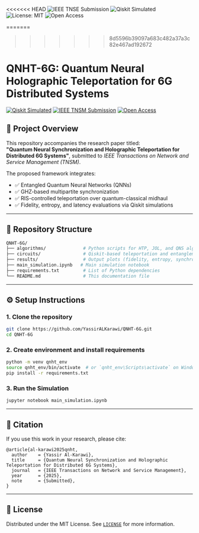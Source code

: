 <<<<<<< HEAD
![IEEE TNSE Submission](https://img.shields.io/badge/IEEE--TNSE-Submitted-blue)
![Qiskit Simulated](https://img.shields.io/badge/Qiskit-Simulated-success)
![License: MIT](https://img.shields.io/badge/license-MIT-green.svg)
![Open Access](https://img.shields.io/badge/Open--Access-Available-brightgreen)


=======
>>>>>>> 8d5596b39097a683c482a37a3c82e467ad192672
# QNHT-6G: Quantum Neural Holographic Teleportation for 6G Distributed Systems

[![Qiskit Simulated](https://img.shields.io/badge/Qiskit-Simulated-blue)](https://qiskit.org/)
[![IEEE TNSM Submission](https://img.shields.io/badge/IEEE--TNSM-Submitted-orange)]()
[![Open Access](https://img.shields.io/badge/Open--Access-Available-green)]()

## 📘 Project Overview

This repository accompanies the research paper titled:  
**"Quantum Neural Synchronization and Holographic Teleportation for Distributed 6G Systems"**, submitted to *IEEE Transactions on Network and Service Management (TNSM)*.

The proposed framework integrates:

- ✅ Entangled Quantum Neural Networks (QNNs)
- ✅ GHZ-based multipartite synchronization
- ✅ RIS-controlled teleportation over quantum-classical midhaul
- ✅ Fidelity, entropy, and latency evaluations via Qiskit simulations

---

## 📁 Repository Structure

```bash
QNHT-6G/
├── algorithms/              # Python scripts for HTP, JOL, and QNS algorithms
├── circuits/                # Qiskit-based teleportation and entanglement circuits
├── results/                 # Output plots (fidelity, entropy, synchronization error)
├── main_simulation.ipynb   # Main simulation notebook
├── requirements.txt         # List of Python dependencies
└── README.md                # This documentation file
```

---

## ⚙️ Setup Instructions

### 1. Clone the repository
```bash
git clone https://github.com/YassirALKarawi/QNHT-6G.git
cd QNHT-6G
```

### 2. Create environment and install requirements
```bash
python -m venv qnht_env
source qnht_env/bin/activate  # or `qnht_env\Scripts\activate` on Windows
pip install -r requirements.txt
```

### 3. Run the Simulation
```bash
jupyter notebook main_simulation.ipynb
```

---

## 🔬 Citation

If you use this work in your research, please cite:

```
@article{al-karawi2025qnht,
  author    = {Yassir Al-Karawi},
  title     = {Quantum Neural Synchronization and Holographic Teleportation for Distributed 6G Systems},
  journal   = {IEEE Transactions on Network and Service Management},
  year      = {2025},
  note      = {Submitted},
}
```

---

## 📄 License

Distributed under the MIT License. See [`LICENSE`](LICENSE) for more information.
